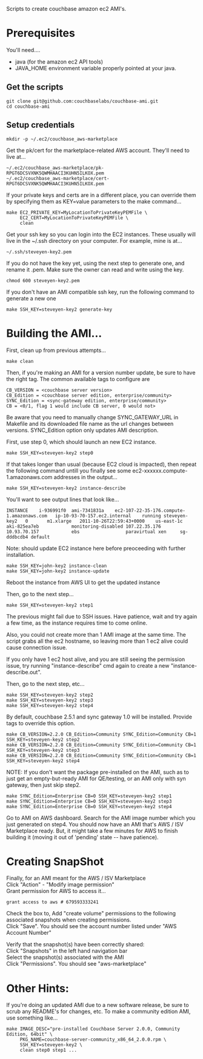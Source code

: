 Scripts to create couchbase amazon ec2 AMI's.

# Prerequisites

You'll need....

* java (for the amazon ec2 API tools)
* JAVA_HOME environment variable properly pointed at your java.

## Get the scripts

    git clone git@github.com:couchbaselabs/couchbase-ami.git
    cd couchbase-ami

## Setup credentials

    mkdir -p ~/.ec2/couchbase_aws-marketplace

Get the pk/cert for the marketplace-related AWS account.  They'll need to live at...

    ~/.ec2/couchbase_aws-marketplace/pk-RPGT6DCSVXNK5QWMHAACI3KUHN5ILKOX.pem
    ~/.ec2/couchbase_aws-marketplace/cert-RPGT6DCSVXNK5QWMHAACI3KUHN5ILKOX.pem

If your private keys and certs are in a different place, you can
override them by specifying them as KEY=value parameters to the make
command...

    make EC2_PRIVATE_KEY=MyLocationToPrivateKeyPEMFile \
         EC2_CERT=MyLocationToPrivateKeyPEMFile \
         clean

Get your ssh key so you can login into the EC2 instances.  These
usually will live in the ~/.ssh directory on your computer.  For example, mine is at...

    ~/.ssh/steveyen-key2.pem

If you do not have the key yet, using the next step to generate one, and rename it .pem. Make sure the owner can read and write using the key. 

	chmod 600 steveyen-key2.pem

If you don't have an AMI compatible ssh key, run the following command to generate a new one

    make SSH_KEY=steveyen-key2 generate-key

# Building the AMI...

First, clean up from previous attempts...

    make clean

Then, if you're making an AMI for a version number update, be sure to
have the right tag. The common available tags to configure are

	CB_VERSION = <couchbase server version>
	CB_Edition = <couchbase server edition, enterprise/community>
	SYNC_Edition = <sync-gateway edition, enterprise/community>
	CB = <0/1, flag 1 would include CB server, 0 would not>
	
Be aware that you need to manually change SYNC_GATEWAY_URL in Makefile and its downloaded file name as the url changes between versions. SYNC_Edition option only updates AMI description.

First, use step 0, which should launch an new EC2 instance.

    make SSH_KEY=steveyen-key2 step0

If that takes longer than usual (because EC2 cloud is impacted), then repeat the following command untill you finally see some ec2-xxxxxx.compute-1.amazonaws.com addresses in the output...

    make SSH_KEY=steveyen-key2 instance-describe

You'll want to see output lines that look like...

    INSTANCE	i-936991f0	ami-7341831a	ec2-107-22-35-176.compute-1.amazonaws.com	ip-10-93-70-157.ec2.internal	running	steveyen-key2	0		m1.xlarge	2011-10-26T22:59:43+0000	us-east-1c	aki-825ea7eb			monitoring-disabled	107.22.35.176	10.93.70.157			ebs					paravirtual	xen		sg-dddbcdb4	default

Note: should update EC2 instance here before preoceeding with further installation. 
    
    make SSH_KEY=john-key2 instance-clean
    make SSH_KEY=john-key2 instance-update

Reboot the instance from AWS UI to get the updated instance

Then, go to the next step...

    make SSH_KEY=steveyen-key2 step1

The previous might fail due to SSH issues.  Have patience, wait and try again a few time, as the instance requires time to come online.

Also, you could not create more than 1 AMI image at the same time. The script grabs all the ec2 hostname, so leaving more than 1 ec2 alive could cause connection issue.

If you only have 1 ec2 host alive, and you are still seeing the permission issue, try running "instance-describe" cmd again to  create a new "instance-describe.out".

Then, go to the next step, etc...

    make SSH_KEY=steveyen-key2 step2
    make SSH_KEY=steveyen-key2 step3
    make SSH_KEY=steveyen-key2 step4

By default, couchbase 2.5.1 and sync gateway 1.0 will be installed. Provide tags to override this option.

    make CB_VERSION=2.2.0 CB_Edition=Community SYNC_Edition=Community CB=1 SSH_KEY=steveyen-key2 step2
    make CB_VERSION=2.2.0 CB_Edition=Community SYNC_Edition=Community CB=1 SSH_KEY=steveyen-key2 step3
    make CB_VERSION=2.2.0 CB_Edition=Community SYNC_Edition=Community CB=1 SSH_KEY=steveyen-key2 step4

NOTE: If you don't want the package pre-installed on the AMI, such as to just get an empty-but-ready AMI for QE/testing,  or an AMI only with syn gateway, then just skip step2.

	make SYNC_Edition=Enterprise CB=0 SSH_KEY=steveyen-key2 step1
	make SYNC_Edition=Enterprise CB=0 SSH_KEY=steveyen-key2 step3
	make SYNC_Edition=Enterprise CB=0 SSH_KEY=steveyen-key2 step4

Go to AMI on AWS dashboard. Search for the AMI image number which you just generated on step4. You should now have an AMI that's AWS / ISV Marketplace ready.  But, it might take a few minutes for AWS to finish building it (moving it
out of 'pending' state -- have patience).

# Creating SnapShot

Finally, for an AMI meant for the AWS / ISV Marketplace <br>
Click "Action" - "Modify image permission" <br>
Grant permission for AWS to access it...

    grant access to aws # 679593333241

Check the box to, Add "create volume" permissions to the following associated snapshots when creating permissions. <br>
Click "Save". You should see the account number listed under "AWS Account Number"

Verify that the snapshot(s) have been correctly shared: <br>
Click "Snapshots" in the left hand navigation bar <br>
Select the snapshot(s) associated with the AMI <br>
Click "Permissions". You should see "aws-marketplace" 


# Other Hints:

If you're doing an updated AMI due to a new software release, be sure to scrub any README's for changes, etc.
To make a community edition AMI, use something like...

    make IMAGE_DESC="pre-installed Couchbase Server 2.0.0, Community Edition, 64bit" \
         PKG_NAME=couchbase-server-community_x86_64_2.0.0.rpm \
         SSH_KEY=steveyen-key2 \
         clean step0 step1 ...
